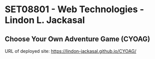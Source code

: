 # SET08801 - Web Technologies - Lindon L. Jackasal

## Choose Your Own Adventure Game (CYOAG)

URL of deployed site: https://lindon-jackasal.github.io/CYOAG/